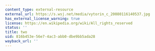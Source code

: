 ```yaml
---
content_type: external-resource
external_url: https://s.wsj.net/media/vytorin_c_20080116140537.jpg
has_external_license_warning: true
license: https://en.wikipedia.org/wiki/All_rights_reserved
status: ''
title: two
uid: 816b453e-56e7-4ac3-abb0-dbe9bb5ada28
wayback_url: ''
---
```

